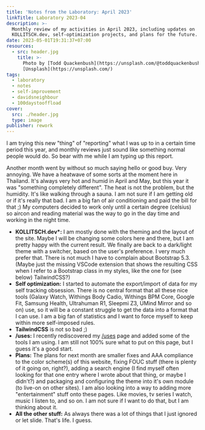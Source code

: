 ```yaml
---
title: 'Notes from the Laboratory: April 2023'
linkTitle: Laboratory 2023-04
description: >-
  Monthly review of my activities in April 2023, including updates on
  KOLLITSCH.dev, self-optimization projects, and plans for the future.
date: 2023-05-01T19:31:37+07:00
resources:
  - src: header.jpg
    title: >-
      Photo by [Todd Quackenbush](https://unsplash.com/@toddquackenbush) via
      [Unsplash](https://unsplash.com/)
tags:
  - laboratory
  - notes
  - self-improvement
  - davidsneighbour
  - 100daystooffload
cover:
  src: ./header.jpg
  type: image
publisher: rework
---
```


I am trying this new "thing" of "reporting" what I was up to in a certain time period this year, and monthly reviews just sound like something normal people would do. So bear with me while I am typing up this report.

Another month went by without so much saying hello or good buy. Very annoying. We have a heatwave of some sorts at the moment here in Thailand. It's always very hot and humid in April and May, but this year it was "something completely different". The heat is not the problem, but the humidity. It's like walking through a sauna. I am not sure if I am getting old or if it's really that bad. I am a big fan of air conditioning and paid the bill for that ;) My computers decided to work only until a certain degree (celsius) so aircon and reading material was the way to go in the day time and working in the night time.

* **KOLLITSCH.dev\*:** I am mostly done with the theming and the layout of the site. Maybe I will be changing some colors here and there, but I am pretty happy with the current result. We finally are back to a dark/light theme with a switcher, based on the user's preference. I very much prefer that. There is not much I have to complain about Bootstrap 5.3. (Maybe just the missing VSCode extension that shows the resulting CSS when I refer to a Bootstrap class in my styles, like the one for (see below) TailwindCSS?)
* **Self optimization:** I started to automate the export/import of data for my self tracking obsession. There is no central format that all these nice tools (Galaxy Watch, Withings Body Cadio, Withings BPM Core, Google Fit, Samsung Health, Ultrahuman R1, Sleepmi Z3, UMind Mirror and so on) use, so it will be a constant struggle to get the data into a format that I can use. I am a big fan of statistics and I want to force myself to keep within more self-imposed rules.
* **TailwindCSS** is not so bad ;)
* **/uses:** I recently rediscovered my [/uses](/uses/) page and added some of the tools I am using. I am still not 100% sure what to put on this page, but I guess it's a good start.
* **Plans:** The plans for next month are smaller fixes and AAA compliance to the color scheme(s) of this website, fixing FOUC stuff (there is plenty of it going on, right?), adding a search engine (I find myself often looking for that one entry where I wrote about that thing, or maybe I didn't?) and packaging and configuring the theme into it's own module (to live-on on other sites). I am also looking into a way to adding more "entertainment" stuff onto these pages. Like movies, tv series I watch, music I listen to, and so on. I am not sure if I want to do that, but I am thinking about it.
* **All the other stuff:** As always there was a lot of things that I just ignored or let slide. That's life. I guess.

